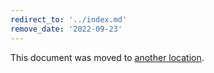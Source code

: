 ```yaml
---
redirect_to: '../index.md'
remove_date: '2022-09-23'
---
```


This document was moved to [another location](../index.md).

<!-- This redirect file can be deleted after <2022-09-23>. -->
<!-- Redirects that point to other docs in the same project expire in three months. -->
<!-- Redirects that point to docs in a different project or site (for example, link is not relative and starts with `https:`) expire in one year. -->
<!-- Before deletion, see: https://docs.gitlab.com/ee/development/documentation/redirects.html -->
